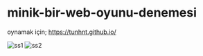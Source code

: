 # minik-bir-web-oyunu-denemesi
oynamak için; https://tunhnt.github.io/


![ss1](https://user-images.githubusercontent.com/43764640/158786877-36795bb9-8dcd-45b4-8139-28887c56f15f.png)
![ss2](https://user-images.githubusercontent.com/43764640/158786885-0322c517-6798-4c14-b335-0069304a3791.png)
